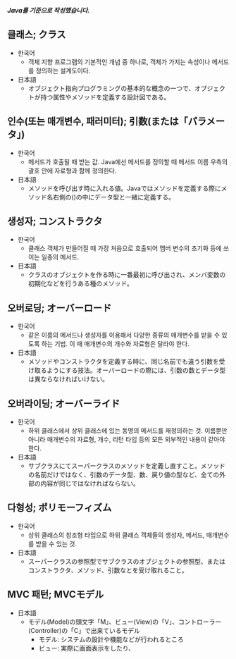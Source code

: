 ﻿***Java를 기준으로 작성했습니다.***

## 클래스; クラス

- 한국어
    - 객체 지향 프로그램의 기본적인 개념 중 하나로, 객체가 가지는 속성이나 메서드를 정의하는 설계도이다.
- 日本語
    - オブジェクト指向プログラミングの基本的な概念の一つで、オブジェクトが持つ属性やメソッドを定義する設計図である。

## 인수(또는 매개변수, 패러미터); 引数(または「パラメータ」)

- 한국어
    - 메서드가 호출될 때 받는 값. Java에선 메서드를 정의할 때 메서드 이름 우측의 괄호 안에 자료형과 함께 정의한다.
- 日本語
    - メソッドを呼び出す時に入れる値。Javaではメソッドを定義する際にメソッド名右側の()の中にデータ型と一緒に定義する。

## 생성자; コンストラクタ

- 한국어
    - 클래스 객체가 만들어질 때 가장 처음으로 호출되어 멤버 변수의 초기화 등에 쓰이는 일종의 메서드.
- 日本語
    - クラスのオブジェクトを作る時に一番最初に呼び出され、メンバ変数の初期化などを行うある種のメソッド。

## 오버로딩; オーバーロード

- 한국어
    - 같은 이름의 메서드나 생성자를 이용해서 다양한 종류의 매개변수를 받을 수 있도록 하는 기법. 이 때 매개변수의 개수와 자료형은 달라야 한다.
- 日本語
    - メソッドやコンストラクタを定義する時に、同じ名前でも違う引数を受け取るようにする技法。オーバーロードの際には、引数の数とデータ型は異ならなければいけない。

## 오버라이딩; オーバーライド

- 한국어
    - 하위 클래스에서 상위 클래스에 있는 동명의 메서드를 재정의하는 것. 이름뿐만 아니라 매개변수의 자료형, 개수, 리턴 타입 등의 모든 외부적인 내용이 같아야 한다.
- 日本語
    - サブクラスにてスーパークラスのメソッドを定義し直すこと。メソッドの名前だけではなく、引数のデータ型、数、戻り値の型など、全ての外部の内容が同じではなければならない。

## 다형성; ポリモーフィズム

- 한국어
    - 상위 클래스의 참조형 타입으로 하위 클래스 객체들의 생성자, 메서드, 매개변수를 받을 수 있는 것.
- 日本語
    - スーパークラスの参照型でサブクラスのオブジェクトの参照型、またはコンストラクタ、メソッド、引数なとを受け取れること。

## MVC 패턴; MVCモデル

- 日本語
    - モデル(Model)の頭文字「M」、ビュー(View)の「V」、コントローラー(Controller)の「C」で出来ているモデル
        - モデル: システムの設計や機能などが行われるところ
        - ビュー: 実際に画面表示をしたり、
